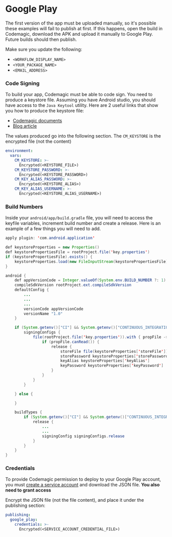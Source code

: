 # Google Play

The first version of the app must be uploaded manually, so it's possible these examples will fail to publish at first. If this happens, open the build in Codemagic, download the APK and upload it manually to Google Play. Future builds should then publish.

Make sure you update the following:

- `<WORKFLOW_DISPLAY_NAME>`
- `<YOUR_PACKAGE_NAME>`
- `<EMAIL_ADDRESS>`

### Code Signing

To build your app, Codemagic must be able to code sign. You need to produce a keystore file. Assuming you have Android studio, you should have access to the `Java Keytool` utility. Here are 2 useful links that show you how to produce the keystore file:

- [Codemagic documents](https://docs.codemagic.io/code-signing/android-code-signing/)
- [Blog article](https://blog.codemagic.io/distributing-module-yaml/)

The values produced go into the following section. The `CM_KEYSTORE` is the encrypted file (not the content)

```yaml
environment:
  vars:
    CM_KEYSTORE: >-
      Encrypted(<KEYSTORE_FILE>)
    CM_KEYSTORE_PASSWORD: >-
      Encrypted(<KEYSTORE_PASSWORD>)
    CM_KEY_ALIAS_PASSWORD: >-
      Encrypted(<KEYSTORE_ALIAS>)
    CM_KEY_ALIAS_USERNAME: >-
      Encrypted(<KEYSTORE_ALIAS_USERNAME>)
```

### Build Numbers

Inside your `android/app/build.gradle` file, you will need to access the keyfile variables, increment build number and create a release. Here is an example of a few things you will need to add.

```java
apply plugin: 'com.android.application'

def keystoreProperties = new Properties()
def keystorePropertiesFile = rootProject.file('key.properties')
if (keystorePropertiesFile).exists() {
    keystoreProperties.load(new FileInputStream(keystorePropertiesFile))
}

android {
    def appVersionCode = Integer.valueOf(System.env.BUILD_NUMBER ?: 1)
    compileSdkVersion rootProject.ext.compileSdkVersion
    defaultConfig {
        ...
        ...
        ...
        versionCode appVersionCode
        versionName "1.0"
    }

    if (System.getenv()["CI"] && System.getenv()["CONTINUOUS_INTEGRATION"]) {
        signingConfigs {
            file(rootProject.file('key.properties')).with { propFile ->
                if (propFile.canRead()) {
                    release {
                        storeFile file(keystoreProperties['storeFile'])
                        storePassword keystoreProperties['storePassword']
                        keyAlias keystoreProperties['keyAlias']
                        keyPassword keystoreProperties['keyPassword']
                    }
                }
            }
        }

    } else {

    }

    buildTypes {
        if (System.getenv()["CI"] && System.getenv()["CONTINUOUS_INTEGRATION"]) {
            release {
                ...
                ...
                signingConfig signingConfigs.release
            }
        }
    }
}
```

### Credentials

To provide Codemagic permission to deploy to your Google Play account, you must [create a service account](https://docs.codemagic.io/publishing-yaml/distribution/) and download the JSON file. **You also need to grant access**

Encrypt the JSON file (not the file content), and place it under the publishing section:

```yaml
publishing:
  google_play:
    credentials: >-
      Encrypted(<SERVICE_ACCOUNT_CREDENTIAL_FILE>)
```
